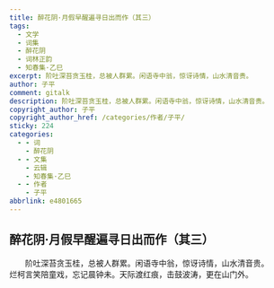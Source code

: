 ```yaml
---
title: 醉花阴·月假早醒遍寻日出而作（其三）
tags:
  - 文学
  - 词集
  - 醉花阴
  - 词林正韵
  - 知春集·乙巳
excerpt: 阶吐深苔贪玉桂，总被人群累。闲语寺中翁，惊讶诗情，山水清音贵。
author: 子平
comment: gitalk
description: 阶吐深苔贪玉桂，总被人群累。闲语寺中翁，惊讶诗情，山水清音贵。
copyright_author: 子平
copyright_author_href: /categories/作者/子平/
sticky: 224
categories:
  - - 词
    - 醉花阴
  - - 文集
    - 云辑
    - 知春集·乙巳
  - - 作者
    - 子平
abbrlink: e4801665
---
```

## 醉花阴·月假早醒遍寻日出而作（其三）
&emsp;&emsp;阶吐深苔贪玉桂，总被人群累。闲语寺中翁，惊讶诗情，山水清音贵。
&emsp;&emsp;烂柯言笑陪童戏，忘记晨钟未。天际渡红痕，击鼓波涛，更在山门外。
